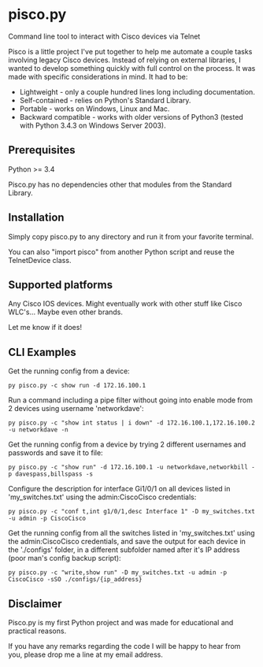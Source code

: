 # pisco.py

Command line tool to interact with Cisco devices via Telnet

Pisco is a little project I've put together to help me automate a couple tasks involving legacy Cisco devices. 
Instead of relying on external libraries, I wanted to develop something quickly with full control on the process.
It was made with specific considerations in mind. It had to be:

- Lightweight - only a couple hundred lines long including documentation.
- Self-contained - relies on Python's Standard Library.
- Portable - works on Windows, Linux and Mac.
- Backward compatible - works with older versions of Python3 (tested with Python 3.4.3 on Windows Server 2003).



## Prerequisites

Python >= 3.4

Pisco.py has no dependencies other that modules from the Standard Library.



## Installation

Simply copy pisco.py to any directory and run it from your favorite terminal.

You can also "import pisco" from another Python script and reuse the TelnetDevice class.



## Supported platforms

Any Cisco IOS devices. Might eventually work with other stuff like Cisco WLC's... Maybe even other brands.

Let me know if it does!



## CLI Examples

Get the running config from a device:
```
py pisco.py -c show run -d 172.16.100.1
```
Run a command including a pipe filter without going into enable mode from 2 devices using username 'networkdave':
```
py pisco.py -c "show int status | i down" -d 172.16.100.1,172.16.100.2 -u networkdave -n
```
Get the running config from a device by trying 2 different usernames and passwords and save it to file:
```
py pisco.py -c "show run" -d 172.16.100.1 -u networkdave,networkbill -p davespass,billspass -s
```
Configure the description for interface Gi1/0/1 on all devices listed in 'my_switches.txt' using the admin:CiscoCisco credentials:
```
py pisco.py -c "conf t,int g1/0/1,desc Interface 1" -D my_switches.txt -u admin -p CiscoCisco
```
Get the running config from all the switches listed in 'my_switches.txt' using the admin:CiscoCisco credentials, and save the output for each device in the './configs' folder, in a different subfolder named after it's IP address (poor man's config backup script):
```
py pisco.py -c "write,show run" -D my_switches.txt -u admin -p CiscoCisco -sSO ./configs/{ip_address}
```



## Disclaimer

Pisco.py is my first Python project and was made for educational and practical reasons. 

If you have any remarks regarding the code I will be happy to hear from you, please drop me a line at my email address.



